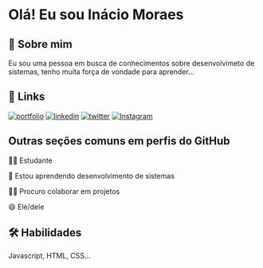   
# Olá! Eu sou Inácio Moraes 


## 🚀 Sobre mim
Eu sou uma pessoa em busca de conhecimentos sobre desenvolvimeto de sistemas, tenho muita força de vondade para aprender...


## 🔗 Links
[![portfolio](https://img.shields.io/badge/my_portfolio-000?style=for-the-badge&logo=ko-fi&logoColor=white)](https://katherineoelsner.com/)
[![linkedin](https://img.shields.io/badge/linkedin-0A66C2?style=for-the-badge&logo=linkedin&logoColor=white)](https://www.linkedin.com/in/jos%C3%A9-in%C3%A1cio-ara%C3%BAjo-moraes-filho-236822117/)
[![twitter](https://img.shields.io/badge/twitter-1DA1F2?style=for-the-badge&logo=twitter&logoColor=white)](https://twitter.com/inaciomoraes26)
[![Instagram](https://img.shields.io/badge/Instagram-1DA1F2?style=for-the-badge&logo=instagram&logoColor=)](https://www.instagram.com/inaciomoraes26/)








## Outras seções comuns em perfis do GitHub
👩‍💻 Estudante

🧠 Estou aprendendo desenvolvimento de sistemas

👯‍♀️ Procuro colaborar em projetos

😄 Ele/dele




## 🛠 Habilidades
Javascript, HTML, CSS...

